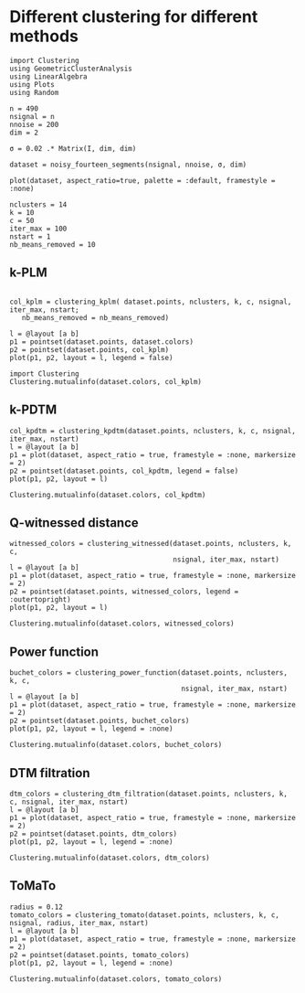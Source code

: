 # Different clustering for different methods

```@example fourteen
import Clustering
using GeometricClusterAnalysis
using LinearAlgebra
using Plots
using Random
```

```@example fourteen
n = 490 
nsignal = n 
nnoise = 200 
dim = 2

σ = 0.02 .* Matrix(I, dim, dim)

dataset = noisy_fourteen_segments(nsignal, nnoise, σ, dim)

plot(dataset, aspect_ratio=true, palette = :default, framestyle = :none)
```

```@example fourteen
nclusters = 14
k = 10
c = 50
iter_max = 100
nstart = 1
nb_means_removed = 10
```

## k-PLM

```@example fourteen

col_kplm = clustering_kplm( dataset.points, nclusters, k, c, nsignal, iter_max, nstart; 
   nb_means_removed = nb_means_removed)

l = @layout [a b]
p1 = pointset(dataset.points, dataset.colors)
p2 = pointset(dataset.points, col_kplm)
plot(p1, p2, layout = l, legend = false)
```

```@example fourteen
import Clustering
Clustering.mutualinfo(dataset.colors, col_kplm)
```

## k-PDTM

```@example fourteen
col_kpdtm = clustering_kpdtm(dataset.points, nclusters, k, c, nsignal, iter_max, nstart)
l = @layout [a b]
p1 = plot(dataset, aspect_ratio = true, framestyle = :none, markersize = 2)
p2 = pointset(dataset.points, col_kpdtm, legend = false)
plot(p1, p2, layout = l)
```

```@example fourteen
Clustering.mutualinfo(dataset.colors, col_kpdtm)
```

## Q-witnessed distance

```@example fourteen
witnessed_colors = clustering_witnessed(dataset.points, nclusters, k, c, 
                                        nsignal, iter_max, nstart)
l = @layout [a b]
p1 = plot(dataset, aspect_ratio = true, framestyle = :none, markersize = 2)
p2 = pointset(dataset.points, witnessed_colors, legend = :outertopright)
plot(p1, p2, layout = l)
```

```@example fourteen
Clustering.mutualinfo(dataset.colors, witnessed_colors)
```

## Power function

```@example fourteen
buchet_colors = clustering_power_function(dataset.points, nclusters, k, c, 
                                          nsignal, iter_max, nstart)
l = @layout [a b]
p1 = plot(dataset, aspect_ratio = true, framestyle = :none, markersize = 2)
p2 = pointset(dataset.points, buchet_colors)
plot(p1, p2, layout = l, legend = :none)
```

```@example fourteen
Clustering.mutualinfo(dataset.colors, buchet_colors)
```

## DTM filtration

```@example fourteen
dtm_colors = clustering_dtm_filtration(dataset.points, nclusters, k, c, nsignal, iter_max, nstart)
l = @layout [a b]
p1 = plot(dataset, aspect_ratio = true, framestyle = :none, markersize = 2)
p2 = pointset(dataset.points, dtm_colors)
plot(p1, p2, layout = l, legend = :none)
```

```@example fourteen
Clustering.mutualinfo(dataset.colors, dtm_colors)
```


## ToMaTo

```@example fourteen
radius = 0.12
tomato_colors = clustering_tomato(dataset.points, nclusters, k, c, nsignal, radius, iter_max, nstart)
l = @layout [a b]
p1 = plot(dataset, aspect_ratio = true, framestyle = :none, markersize = 2)
p2 = pointset(dataset.points, tomato_colors)
plot(p1, p2, layout = l, legend = :none)
```

```@example fourteen
Clustering.mutualinfo(dataset.colors, tomato_colors)
```
